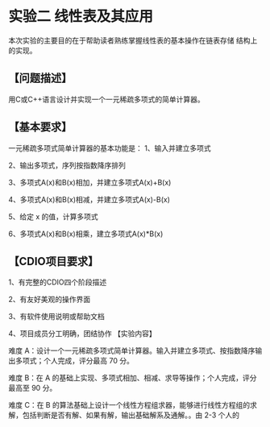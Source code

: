 # 实验二 线性表及其应用 

 本次实验的主要目的在于帮助读者熟练掌握线性表的基本操作在链表存储 结构上的实现。 

## 【问题描述】

  用C或C++语言设计并实现一个一元稀疏多项式的简单计算器。
  
## 【基本要求】 
  
   一元稀疏多项式简单计算器的基本功能是： 
1、输入并建立多项式 

2、输出多项式，序列按指数降序排列 

3、多项式A(x)和B(x)相加，并建立多项式A(x)+B(x) 

4、多项式A(x)和B(x)相减，并建立多项式A(x)-B(x)

5、给定 x 的值，计算多项式 

6、多项式A(x)和B(x)相乘，建立多项式A(x)*B(x) 

## 【CDIO项目要求】 
      
1、有完整的CDIO四个阶段描述 

2、有友好美观的操作界面

 3、有软件使用说明或帮助文档
 
  4、项目成员分工明确，团结协作 【实验内容】 
  
难度 A：设计一个一元稀疏多项式简单计算器。输入并建立多项式、按指数降序输出多项式；个人完成，评分最高 70 分。 

难度 B：在 A 的基础上实现、多项式相加、相减、求导等操作；个人完成，评分最高至 90 分。 

难度 C：在 B 的算法基础上设计一个线性方程组求器，能够进行线性方程组的求解，包括判断是否有解、如果有解，输出基础解系及通解。。由 2-3 个人的
